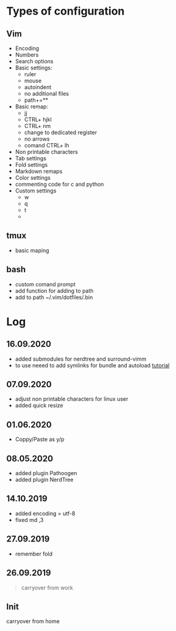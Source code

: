 
# Types of configuration
## Vim
- Encoding
- Numbers
- Search options
- Basic settings:
    * ruler
    * mouse
    * autoindent
    * no additional files
    * path+=\*\*
- Basic remap:
    * jj
    * CTRL+ hjkl
    * CTRL+ nm
    * change to dedicated register
    * no arrows
    * comand CTRL+ lh
- Non printable characters
- Tab settings
- Fold settings
- Markdown remaps
- Color settings
- commenting code for c and python
- Custom settings
    * <leader>w
    * <leader>q
    * <leader>t
    * <Space><Space>
## tmux
- basic maping
## bash
- custom comand prompt
- add function for adding to path
- add to path ~/.vim/dotfiles/.bin

# Log
## 16.09.2020
- added submodules for nerdtree and surround-vimm
- to use neeed to add symlinks for bundle and autoload [tutorial](https://www.freecodecamp.org/news/symlink-tutorial-in-linux-how-to-create-and-remove-a-symbolic-link/)

## 07.09.2020
- adjust non printable characters for linux user
- added quick resize

## 01.06.2020
- Coppy/Paste as <leader>y/p

## 08.05.2020
- added plugin Pathoogen
- added plugin NerdTree

## 14.10.2019
- added encoding = utf-8
- fixed md ,3

## 27.09.2019
- remember fold

## 26.09.2019
> carryover from work

## Init
carryover from home

